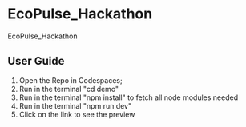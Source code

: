 # EcoPulse_Hackathon
EcoPulse_Hackathon

## User Guide
1. Open the Repo in Codespaces;
2. Run in the terminal "cd demo"
3. Run in the terminal "npm install" to fetch all node modules needed
4. Run in the terminal "npm run dev"
5. Click on the link to see the preview

